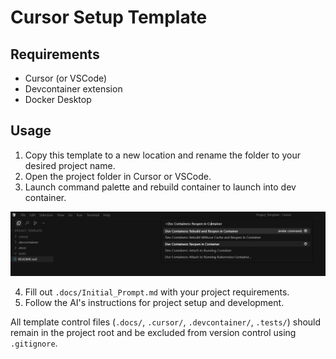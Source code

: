 # Cursor Setup Template

## Requirements
- Cursor (or VSCode)
- Devcontainer extension
- Docker Desktop

## Usage
1. Copy this template to a new location and rename the folder to your desired project name.
2. Open the project folder in Cursor or VSCode.
3. Launch command palette and rebuild container to launch into dev container.

![Dev Container Setup](.docs/images/devcontainer.png)

4. Fill out `.docs/Initial_Prompt.md` with your project requirements.
5. Follow the AI's instructions for project setup and development.

All template control files (`.docs/`, `.cursor/`, `.devcontainer/`, `.tests/`) should remain in the project root and be excluded from version control using `.gitignore`.



